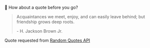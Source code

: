 📣 How about a quote before you go?

> Acquaintances we meet, enjoy, and can easily leave behind; but friendship grows deep roots.
>
> <p>- H. Jackson Brown Jr.</p>

Quote requested from [Random Quotes API](https://github.com/lukePeavey/quotable)
